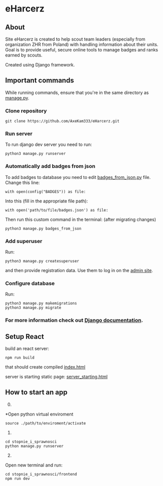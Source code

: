 # eHarcerz
## About

Site eHarcerz is created to help scout team leaders (especially from organization ZHR from Poland) with handling information about their units. Goal is to provide useful, secure online tools to manage badges and ranks earned by scouts.

Created using Django framework.

## Important commands

While running commands, ensure that you're in the same directory as [manage.py](./manage.py).

### Clone repository

    git clone https://github.com/AxeKam333/eHarcerz.git

### Run server
To run django dev server you need to run:

```
python3 manage.py runserver 
```
### Automatically add badges from json
To add badges to database you need to edit 
[badges_from_json.py](backend/management/commands/badges_from_json.py) 
file. Change this line:

```
with open(config("BADGES")) as file:
```
Into this (fill in the appropriate file path):
```
with open('path/to/file/badges.json') as file:
```


Then run this custom command in the terminal:
(after migrating changes)

```
python3 manage.py badges_from_json
```

### Add superuser
Run:
```
python3 manage.py createsuperuser
```
and then provide registration data. Use them to log in on the [admin site](http://localhost:8000/admin/).

### Configure database
Run:
```
python3 manage.py makemigrations
python3 manage.py migrate
```

### For more information check out [Django documentation](https://docs.djangoproject.com/en/4.2/topics/migrations/).

## Setup React

build an react server:
```
npm run build
```

that should create compiled [index.html](frontend/dist/index.html)

server is starting static page: [server_starting.html](templates/server_starting.html)

## How to start an app

0. 
*Open python virtual enviroment

    source ./path/to/enviroment/activate

1. 

    cd stopnie_i_sprawnosci
    python manage.py runserver

2. 
Open new terminal and run:


    cd stopnie_i_sprawnosci/frontend
    npm run dev